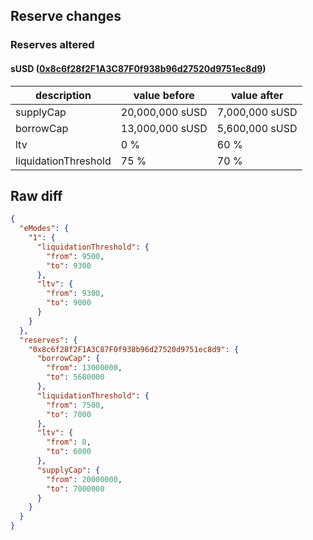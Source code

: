 ## Reserve changes

### Reserves altered

#### sUSD ([0x8c6f28f2F1A3C87F0f938b96d27520d9751ec8d9](https://optimistic.etherscan.io/address/0x8c6f28f2F1A3C87F0f938b96d27520d9751ec8d9))

| description | value before | value after |
| --- | --- | --- |
| supplyCap | 20,000,000 sUSD | 7,000,000 sUSD |
| borrowCap | 13,000,000 sUSD | 5,600,000 sUSD |
| ltv | 0 % | 60 % |
| liquidationThreshold | 75 % | 70 % |


## Raw diff

```json
{
  "eModes": {
    "1": {
      "liquidationThreshold": {
        "from": 9500,
        "to": 9300
      },
      "ltv": {
        "from": 9300,
        "to": 9000
      }
    }
  },
  "reserves": {
    "0x8c6f28f2F1A3C87F0f938b96d27520d9751ec8d9": {
      "borrowCap": {
        "from": 13000000,
        "to": 5600000
      },
      "liquidationThreshold": {
        "from": 7500,
        "to": 7000
      },
      "ltv": {
        "from": 0,
        "to": 6000
      },
      "supplyCap": {
        "from": 20000000,
        "to": 7000000
      }
    }
  }
}
```